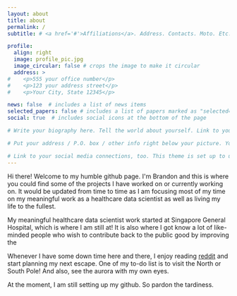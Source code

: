 ```yaml
---
layout: about
title: about
permalink: /
subtitle: # <a href='#'>Affiliations</a>. Address. Contacts. Moto. Etc.

profile:
  align: right
  image: profile_pic.jpg
  image_circular: false # crops the image to make it circular
  address: >
#    <p>555 your office number</p>
#    <p>123 your address street</p>
#    <p>Your City, State 12345</p>

news: false  # includes a list of news items
selected_papers: false # includes a list of papers marked as "selected={true}"
social: true  # includes social icons at the bottom of the page

# Write your biography here. Tell the world about yourself. Link to your favorite [subreddit](http://reddit.com). You can put a picture in, too. The code is already in, just name your picture `prof_pic.jpg` and put it in the `img/` folder.

# Put your address / P.O. box / other info right below your picture. You can also disable any these elements by editing `profile` property of the YAML header of your `_pages/about.md`. Edit `_bibliography/papers.bib` and Jekyll will render your [publications page](/al-folio/publications/) automatically.

# Link to your social media connections, too. This theme is set up to use [Font Awesome icons](http://fortawesome.github.io/Font-Awesome/) and [Academicons](https://jpswalsh.github.io/academicons/), like the ones below. Add your Facebook, Twitter, LinkedIn, Google Scholar, or just disable all of them.
---
```


Hi there! Welcome to my humble github page. I'm Brandon and this is where you could find some of the projects I have worked on or currently working on. It would be updated from time to time as I am focusing most of my time on my meaningful work as a healthcare data scientist as well as living my life to the fullest. 

My meaningful healthcare data scientist work started at Singapore General Hospital, which is where I am still at! It is also where I got know a lot of like-minded people who wish to contribute back to the public good by improving the 

Whenever I have some down time here and there, I enjoy reading [reddit](http://reddit.com) and start planning my next escape. One of my to-do list is to visit the North or South Pole! And also, see the aurora with my own eyes. 

At the moment, I am still setting up my github. So pardon the tardiness.


